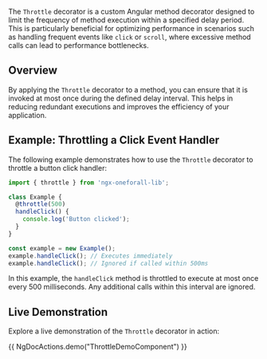 The `Throttle` decorator is a custom Angular method decorator designed to limit the frequency of method execution within a specified delay period. This is particularly beneficial for optimizing performance in scenarios such as handling frequent events like `click` or `scroll`, where excessive method calls can lead to performance bottlenecks.

## Overview

By applying the `Throttle` decorator to a method, you can ensure that it is invoked at most once during the defined delay interval. This helps in reducing redundant executions and improves the efficiency of your application.

## Example: Throttling a Click Event Handler

The following example demonstrates how to use the `Throttle` decorator to throttle a button click handler:

```typescript
import { throttle } from 'ngx-oneforall-lib';

class Example {
  @throttle(500)
  handleClick() {
    console.log('Button clicked');
  }
}

const example = new Example();
example.handleClick(); // Executes immediately
example.handleClick(); // Ignored if called within 500ms
```

In this example, the `handleClick` method is throttled to execute at most once every 500 milliseconds. Any additional calls within this interval are ignored.

## Live Demonstration

Explore a live demonstration of the `Throttle` decorator in action:

{{ NgDocActions.demo("ThrottleDemoComponent") }}
